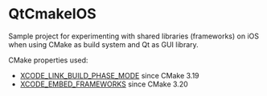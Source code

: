 # QtCmakeIOS

Sample project for experimenting with shared libraries (frameworks) on iOS when using CMake as build system and Qt as GUI library.

CMake properties used:
* [XCODE_LINK_BUILD_PHASE_MODE](https://cmake.org/cmake/help/latest/prop_tgt/XCODE_LINK_BUILD_PHASE_MODE.html) since CMake 3.19
* [XCODE_EMBED_FRAMEWORKS](https://cmake.org/cmake/help/latest/prop_tgt/XCODE_EMBED_type.html) since CMake 3.20
